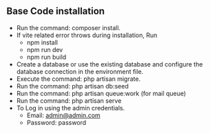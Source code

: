## Base Code installation

- Run the command: composer install.
- If vite related error throws during installation, Run
    - npm install
    - npm run dev
    - npm run build
- Create a database or use the existing database and configure the database connection in the environment file.
- Execute the command: php artisan migrate.
- Run the command: php artisan db:seed
- Run the command: php artisan queue:work (for mail queue)
- Run the command: php artisan serve
- To Log in using the admin credentials.
    - Email: admin@admin.com
    - Password: password

